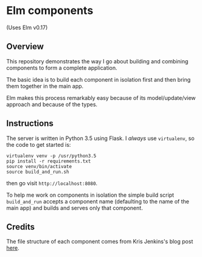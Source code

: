 Elm components
====

(Uses Elm v0.17)

Overview
----

This repository demonstrates the way I go about building and combining
components to form a complete application.

The basic idea is to build each component in isolation first and then bring
them together in the main app.

Elm makes this process remarkably easy because of its model/update/view
approach and because of the types.

Instructions
----
The server is written in Python 3.5 using Flask. I _always_ use `virtualenv`,
so the code to get started is:

    virtualenv venv -p /usr/python3.5
    pip install -r requirements.txt
    source venv/bin/activate
    source build_and_run.sh

then go visit `http://localhost:8080`.

To help me work on components in isolation the simple build script
`build_and_run` accepts a component name (defaulting to the name of the main
app) and builds and serves only that component.

Credits
----
The file structure of each component comes from Kris Jenkins's blog post
[here](http://blog.jenkster.com/2016/04/how-i-structure-elm-apps.html).
